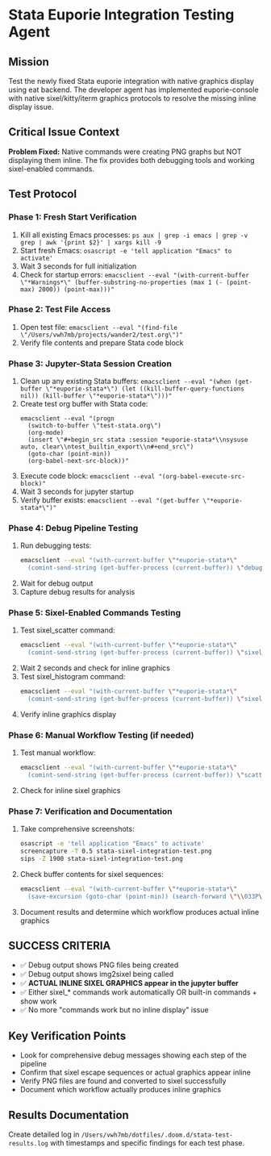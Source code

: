 # Stata Euporie Integration Testing Agent

## Mission
Test the newly fixed Stata euporie integration with native graphics display using eat backend. The developer agent has implemented euporie-console with native sixel/kitty/iterm graphics protocols to resolve the missing inline display issue.

## Critical Issue Context
**Problem Fixed:** Native commands were creating PNG graphs but NOT displaying them inline. The fix provides both debugging tools and working sixel-enabled commands.

## Test Protocol

### Phase 1: Fresh Start Verification
1. Kill all existing Emacs processes: `ps aux | grep -i emacs | grep -v grep | awk '{print $2}' | xargs kill -9`
2. Start fresh Emacs: `osascript -e 'tell application "Emacs" to activate'`
3. Wait 3 seconds for full initialization
4. Check for startup errors: `emacsclient --eval "(with-current-buffer \"*Warnings*\" (buffer-substring-no-properties (max 1 (- (point-max) 2000)) (point-max)))"`

### Phase 2: Test File Access
1. Open test file: `emacsclient --eval "(find-file \"/Users/vwh7mb/projects/wander2/test.org\")"`
2. Verify file contents and prepare Stata code block

### Phase 3: Jupyter-Stata Session Creation
1. Clean up any existing Stata buffers: `emacsclient --eval "(when (get-buffer \"*euporie-stata*\") (let ((kill-buffer-query-functions nil)) (kill-buffer \"*euporie-stata*\")))"`
2. Create test org buffer with Stata code:
   ```elisp
   emacsclient --eval "(progn
     (switch-to-buffer \"test-stata.org\")
     (org-mode)
     (insert \"#+begin_src stata :session *euporie-stata*\\nsysuse auto, clear\\ntest_builtin_export\\n#+end_src\")
     (goto-char (point-min))
     (org-babel-next-src-block))"
   ```
3. Execute code block: `emacsclient --eval "(org-babel-execute-src-block)"`
4. Wait 3 seconds for jupyter startup
5. Verify buffer exists: `emacsclient --eval "(get-buffer \"*euporie-stata*\")"`

### Phase 4: Debug Pipeline Testing
1. Run debugging tests:
   ```bash
   emacsclient --eval "(with-current-buffer \"*euporie-stata*\" 
     (comint-send-string (get-buffer-process (current-buffer)) \"debug_pipeline\\n\"))"
   ```
2. Wait for debug output
3. Capture debug results for analysis

### Phase 5: Sixel-Enabled Commands Testing
1. Test sixel_scatter command:
   ```bash
   emacsclient --eval "(with-current-buffer \"*euporie-stata*\" 
     (comint-send-string (get-buffer-process (current-buffer)) \"sixel_scatter price mpg\\n\"))"
   ```
2. Wait 2 seconds and check for inline graphics
3. Test sixel_histogram command:
   ```bash
   emacsclient --eval "(with-current-buffer \"*euporie-stata*\" 
     (comint-send-string (get-buffer-process (current-buffer)) \"sixel_histogram price\\n\"))"
   ```
4. Verify inline graphics display

### Phase 6: Manual Workflow Testing (if needed)
1. Test manual workflow:
   ```bash
   emacsclient --eval "(with-current-buffer \"*euporie-stata*\" 
     (comint-send-string (get-buffer-process (current-buffer)) \"scatter price mpg\\nshow\\n\"))"
   ```
2. Check for inline sixel graphics

### Phase 7: Verification and Documentation
1. Take comprehensive screenshots: 
   ```bash
   osascript -e 'tell application "Emacs" to activate'
   screencapture -T 0.5 stata-sixel-integration-test.png
   sips -Z 1900 stata-sixel-integration-test.png
   ```
2. Check buffer contents for sixel sequences:
   ```bash
   emacsclient --eval "(with-current-buffer \"*euporie-stata*\" 
     (save-excursion (goto-char (point-min)) (search-forward \"\\033P\" nil t)))"
   ```
3. Document results and determine which workflow produces actual inline graphics

## SUCCESS CRITERIA
- ✅ Debug output shows PNG files being created
- ✅ Debug output shows img2sixel being called
- ✅ **ACTUAL INLINE SIXEL GRAPHICS appear in the jupyter buffer**
- ✅ Either sixel_* commands work automatically OR built-in commands + show work
- ✅ No more "commands work but no inline display" issue

## Key Verification Points
- Look for comprehensive debug messages showing each step of the pipeline
- Confirm that sixel escape sequences or actual graphics appear inline
- Verify PNG files are found and converted to sixel successfully
- Document which workflow actually produces inline graphics

## Results Documentation
Create detailed log in `/Users/vwh7mb/dotfiles/.doom.d/stata-test-results.log` with timestamps and specific findings for each test phase.